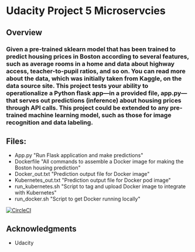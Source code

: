 # Udacity Project 5 Microservcies

## Overview
### Given a pre-trained sklearn model that has been trained to predict housing prices in Boston according to several features, such as average rooms in a home and data about highway access, teacher-to-pupil ratios, and so on. You can read more about the data, which was initially taken from Kaggle, on the data source site. This project tests your ability to operationalize a Python flask app—in a provided file, app.py—that serves out predictions (inference) about housing prices through API calls. This project could be extended to any pre-trained machine learning model, such as those for image recognition and data labeling.

## Files:
* App.py "Run Flask application and make predictions"
* Dockerfile "All commands to assemble a Docker image for making the Boston housing prediction"
* Docker_out.txt "Prediction output file for Docker image"
* Kubernetes_out.txt "Prediction output file for Docker pod image"
* run_kubernetes.sh "Script to tag and upload Docker image to integrate with Kubernetes"
* run_docker.sh "Script to get Docker running locally"

[![CircleCI](https://circleci.com/gh/j-j-jones/udacity-project-05-microservices.svg?style=svg)](https://circleci.com/gh/j-j-jones/udacity-project-05-microservices)

## Acknowledgments

* Udacity
